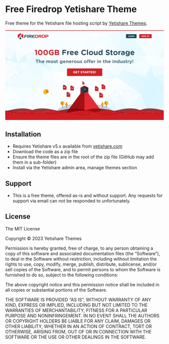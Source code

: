 # Free Firedrop Yetishare Theme

Free theme for the Yetishare file hosting script by [Yetishare Themes](yetishare-themes.com).

![img.png](offline/img.png)

## Installation

- Requires Yetishare v5.x available from [yetishare.com](yetishare.com)
- Download the code as a zip file
- Ensure the theme files are in the root of the zip file (GitHub may add them in a sub-folder)
- Install via the Yetishare admin area, manage themes section

## Support

- This is a free theme, offered as-is and without support. Any requests for support via email can not be responded to unfortunately.

## License

The MIT License

Copyright © 2023 Yetishare Themes

Permission is hereby granted, free of charge, to any person obtaining a copy of this software and associated documentation files (the “Software”), to deal in the Software without restriction, including without limitation the rights to use, copy, modify, merge, publish, distribute, sublicense, and/or sell copies of the Software, and to permit persons to whom the Software is furnished to do so, subject to the following conditions:

The above copyright notice and this permission notice shall be included in all copies or substantial portions of the Software.

THE SOFTWARE IS PROVIDED “AS IS”, WITHOUT WARRANTY OF ANY KIND, EXPRESS OR IMPLIED, INCLUDING BUT NOT LIMITED TO THE WARRANTIES OF MERCHANTABILITY, FITNESS FOR A PARTICULAR PURPOSE AND NONINFRINGEMENT. IN NO EVENT SHALL THE AUTHORS OR COPYRIGHT HOLDERS BE LIABLE FOR ANY CLAIM, DAMAGES OR OTHER LIABILITY, WHETHER IN AN ACTION OF CONTRACT, TORT OR OTHERWISE, ARISING FROM, OUT OF OR IN CONNECTION WITH THE SOFTWARE OR THE USE OR OTHER DEALINGS IN THE SOFTWARE.